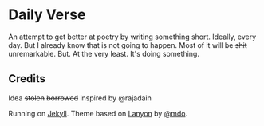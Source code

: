 # Daily Verse

An attempt to get better at poetry by writing something short. Ideally, every day. But I already know that is not going to happen.
Most of it will be ~~shit~~ unremarkable.
But. At the very least. It's doing something.

## Credits

Idea ~~stolen~~ ~~borrowed~~ inspired by @rajadain

Running on [Jekyll](https://jekyllrb.com). Theme based on [Lanyon](https://github.com/poole/lanyon) by [@mdo](https://github.com/mdo).
